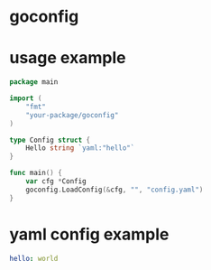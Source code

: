 # goconfig

# usage example

```go
package main

import (
	"fmt"
	"your-package/goconfig"
)

type Config struct {
	Hello string `yaml:"hello"`
}

func main() {
	var cfg *Config
	goconfig.LoadConfig(&cfg, "", "config.yaml")
}
```

# yaml config example
```yaml
hello: world
```